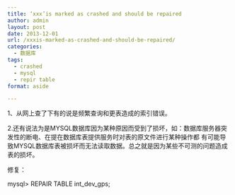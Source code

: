 ```yaml
---
title: ‘xxx’is marked as crashed and should be repaired
author: admin
layout: post
date: 2013-12-01
url: /xxxis-marked-as-crashed-and-should-be-repaired/
categories:
  - 数据库
tags:
  - crashed
  - mysql
  - repir table
format: aside

---
```

1、从网上查了下有的说是频繁查询和更表造成的索引错误。

2.还有说法为是MYSQL数据库因为某种原因而受到了损坏，如：数据库服务器突发性的断电、在提在数据库表提供服务时对表的原文件进行某种操作都 有可能导致MYSQL数据库表被损坏而无法读取数据。总之就是因为某些不可测的问题造成表的损坏。

修复：

mysql> REPAIR TABLE int\_dev\_gps;